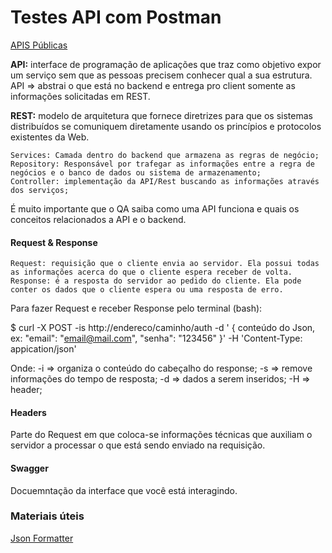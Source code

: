 # Testes API com Postman

[APIS Públicas](https://publicapis.dev/)

**API:** interface de programação de aplicações que traz como objetivo expor um serviço sem que as pessoas precisem conhecer qual a sua estrutura.
API => abstrai o que está no backend e entrega pro client somente as informações solicitadas em REST.

**REST:** modelo de arquitetura que fornece diretrizes para que os sistemas distribuídos se comuniquem diretamente usando os princípios e protocolos existentes da Web.

    Services: Camada dentro do backend que armazena as regras de negócio;
    Repository: Responsável por trafegar as informações entre a regra de negócios e o banco de dados ou sistema de armazenamento;
    Controller: implementação da API/Rest buscando as informações através dos serviços; 


É muito importante que o QA saiba como uma API funciona e quais os conceitos relacionados a API e o backend.

#### **Request & Response**

    Request: requisição que o cliente envia ao servidor. Ela possui todas as informações acerca do que o cliente espera receber de volta.
    Response: é a resposta do servidor ao pedido do cliente. Ela pode conter os dados que o cliente espera ou uma resposta de erro.

Para fazer Request e receber Response pelo terminal (bash):

$ curl -X POST -is http://endereco/caminho/auth -d ' { conteúdo do Json, ex: "email": "email@mail.com", "senha": "123456" }' -H 'Content-Type: appication/json'

Onde: 
-i => organiza o conteúdo do cabeçalho do response;
-s => remove informações do tempo de resposta;
-d => dados a serem inseridos;
-H => header;

#### Headers

Parte do Request em que coloca-se informações técnicas que auxiliam o servidor a processar o que está sendo enviado na requisição.


#### Swagger

Docuemntação da interface que você está interagindo.

### Materiais úteis

[Json Formatter](https://jsonformatter.org/)
